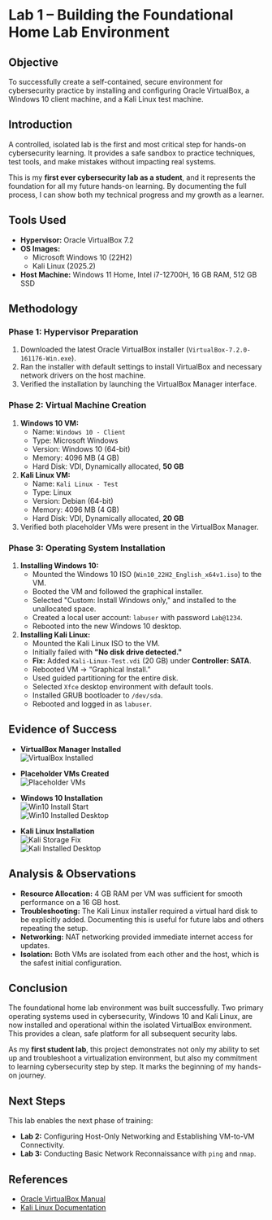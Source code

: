 # Lab 1 – Building the Foundational Home Lab Environment

## Objective
To successfully create a self-contained, secure environment for cybersecurity practice by installing and configuring Oracle VirtualBox, a Windows 10 client machine, and a Kali Linux test machine.

## Introduction
A controlled, isolated lab is the first and most critical step for hands-on cybersecurity learning. It provides a safe sandbox to practice techniques, test tools, and make mistakes without impacting real systems.  

This is my **first ever cybersecurity lab as a student**, and it represents the foundation for all my future hands-on learning. By documenting the full process, I can show both my technical progress and my growth as a learner.

## Tools Used
- **Hypervisor:** Oracle VirtualBox 7.2
- **OS Images:**
  - Microsoft Windows 10 (22H2)
  - Kali Linux (2025.2)
- **Host Machine:** Windows 11 Home, Intel i7-12700H, 16 GB RAM, 512 GB SSD

## Methodology

### Phase 1: Hypervisor Preparation
1. Downloaded the latest Oracle VirtualBox installer (`VirtualBox-7.2.0-161176-Win.exe`).
2. Ran the installer with default settings to install VirtualBox and necessary network drivers on the host machine.
3. Verified the installation by launching the VirtualBox Manager interface.

### Phase 2: Virtual Machine Creation
1. **Windows 10 VM:**
    - Name: `Windows 10 - Client`
    - Type: Microsoft Windows
    - Version: Windows 10 (64-bit)
    - Memory: 4096 MB (4 GB)
    - Hard Disk: VDI, Dynamically allocated, **50 GB**
2. **Kali Linux VM:**
    - Name: `Kali Linux - Test`
    - Type: Linux
    - Version: Debian (64-bit)
    - Memory: 4096 MB (4 GB)
    - Hard Disk: VDI, Dynamically allocated, **20 GB**
3. Verified both placeholder VMs were present in the VirtualBox Manager.

### Phase 3: Operating System Installation
1. **Installing Windows 10:**
    - Mounted the Windows 10 ISO (`Win10_22H2_English_x64v1.iso`) to the VM.
    - Booted the VM and followed the graphical installer.
    - Selected "Custom: Install Windows only," and installed to the unallocated space.
    - Created a local user account: `labuser` with password `Lab@1234`.
    - Rebooted into the new Windows 10 desktop.
2. **Installing Kali Linux:**
    - Mounted the Kali Linux ISO to the VM.
    - Initially failed with **"No disk drive detected."**
    - **Fix:** Added `Kali-Linux-Test.vdi` (20 GB) under **Controller: SATA**.
    - Rebooted VM → “Graphical Install.”
    - Used guided partitioning for the entire disk.
    - Selected `Xfce` desktop environment with default tools.
    - Installed GRUB bootloader to `/dev/sda`.
    - Rebooted and logged in as `labuser`.

## Evidence of Success
- **VirtualBox Manager Installed**  
  ![VirtualBox Installed](../Screenshots/VirtualBox_7.2_Installed_2025-09-08.png)  

- **Placeholder VMs Created**  
  ![Placeholder VMs](../Screenshots/Placeholder_VMs_2025-09-08.png)  

- **Windows 10 Installation**  
  ![Win10 Install Start](../Screenshots/Win10_Install_Start_2025-09-09.png)  
  ![Win10 Installed Desktop](../Screenshots/Win10_Installed_Desktop_2025-09-09.png)  

- **Kali Linux Installation**  
  ![Kali Storage Fix](../Screenshots/Kali_VM_Storage_Fix_2025-09-10.png)  
  ![Kali Installed Desktop](../Screenshots/Kali_Installed_Desktop_2025-09-10.png)  

## Analysis & Observations
- **Resource Allocation:** 4 GB RAM per VM was sufficient for smooth performance on a 16 GB host.  
- **Troubleshooting:** The Kali Linux installer required a virtual hard disk to be explicitly added. Documenting this is useful for future labs and others repeating the setup.  
- **Networking:** NAT networking provided immediate internet access for updates.  
- **Isolation:** Both VMs are isolated from each other and the host, which is the safest initial configuration.

## Conclusion
The foundational home lab environment was built successfully. Two primary operating systems used in cybersecurity, Windows 10 and Kali Linux, are now installed and operational within the isolated VirtualBox environment. This provides a clean, safe platform for all subsequent security labs.  

As my **first student lab**, this project demonstrates not only my ability to set up and troubleshoot a virtualization environment, but also my commitment to learning cybersecurity step by step. It marks the beginning of my hands-on journey.

## Next Steps
This lab enables the next phase of training:
- **Lab 2:** Configuring Host-Only Networking and Establishing VM-to-VM Connectivity.
- **Lab 3:** Conducting Basic Network Reconnaissance with `ping` and `nmap`.

## References
- [Oracle VirtualBox Manual](https://www.virtualbox.org/manual/)  
- [Kali Linux Documentation](https://www.kali.org/docs/)
